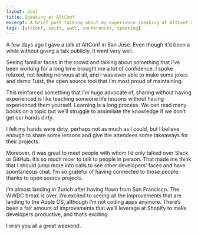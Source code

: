 ```yaml
---
layout: post
title: Speaking at AltConf
excerpt: A brief post talking about my experience speaking at AltConf 2019 in San Jose.
tags: [altconf, swift, wwdc, conferences, speaking]
---
```


A few days ago I gave a talk at AltConf in San Jose. Even though it’d been a while without giving a talk publicly, it went very well.

Seeing familiar faces in the crowd and talking about something that I’ve been working for a long time brought me a lot of confidence. I spoke relaxed, not feeling nervous at all, and I was even able to make some jokes and demo Tuist, the open source tool that I’m most proud of maintaining.

This reinforced something that I’m huge advocate of, sharing without having experienced is like teaching someone life lessons without having experienced them yourself. Learning is a long process. We can read many books on a topic but we’ll struggle to assimilate the knowledge if we don’t get our hands dirty.

I felt my hands were dirty, perhaps not as much as I could, but I believe enough to share some lessons and give the attendees some takeaways for their projects.

Moreover, it was great to meet people with whom I’d only talked over Slack or GitHub. It’s so much nicer to talk to people in person. That made me think that I should jump more into calls to see other developers’ faces and have spontaneous chat. I’m so grateful of having connected to those people thanks to open source projects.

I’m almost landing in Zurich after having flown from San Francisco. The WWDC break is over. I’m excited to seeing all the improvements that are landing to the Apple OS, although I’m not coding apps anymore. There’s been a fair amount of improvements that we’ll leverage at Shopify to make developers productive, and that’s exciting.

I wish you all a great weekend.